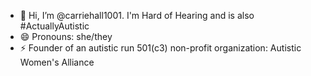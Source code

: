 - 👋 Hi, I’m @carriehall1001. I'm Hard of Hearing and is also #ActuallyAutistic
- 😄 Pronouns: she/they
- ⚡ Founder of an autistic run 501(c3) non-profit organization: Autistic Women's Alliance

<!---
carriehall1001/carriehall1001 is a ✨ special ✨ repository because its `README.md` (this file) appears on your GitHub profile.
You can click the Preview link to take a look at your changes.
--->
